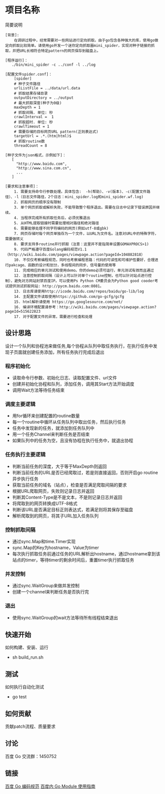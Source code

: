 # 项目名称
简要说明
```
[背景]:
    在调研过程中，经常需要对一些网站进行定向抓取。由于go包含各种强大的库，使用go做定向抓取比较简单。请使用go开发一个迷你定向抓取器mini_spider，实现对种子链接的抓取，并把URL长相符合特定pattern的网页保存到磁盘上。

[程序运行]：
   ./bin/mini_spider -c ../conf -l ../log

[配置文件spider.conf]：
    [spider]
    # 种子文件路径
    urlListFile = ../data/url.data
    # 抓取结果存储目录 
    outputDirectory = ../output
    # 最大抓取深度(种子为0级)
    maxDepth = 1
    # 抓取间隔. 单位: 秒 
    crawlInterval =  1
    # 抓取超时. 单位: 秒 
    crawlTimeout = 1
    # 需要存储的目标网页URL pattern(正则表达式)
    targetUrl = .*.(htm|html)$
    # 抓取routine数 
    threadCount = 8
   
[种子文件为json格式，示例如下]：
   [
     "http://www.baidu.com",
     "http://www.sina.com.cn",
     ...
   ]  

[要求和注意事项]：
    1. 需要支持命令行参数处理。具体包含:  -h(帮助)、-v(版本)、-c(配置文件路径）、-l（日志文件路径，2个日志：mini_spider.log和mini_spider.wf.log)
    2. 抓取网页的顺序没有限制
    3. 单个网页抓取或解析失败，不能导致整个程序退出。需要在日志中记录下错误原因并继续。
    4. 当程序完成所有抓取任务后，必须优雅退出
    5. 从HTML提取链接时需要处理相对路径和绝对路径
    6. 需要能够处理不同字符编码的网页(例如utf-8或gbk)
    7. 网页存储时每个网页单独存为一个文件，以URL为文件名。注意对URL中的特殊字符，需要做转义
    8. 要求支持多routine并行抓取（注意：这里并不是指简单设置GOMAXPROCS>1)
    9. 代码严格遵守百度Golang编码规范V1.1（http://wiki.baidu.com/pages/viewpage.action?pageId=104882818）
    10. 不仅仅考察编程规范，同时也考察编程思路：代码的可读性和可维护性要好，合理进行pakcage、函数的设计和划分，多线程间的同步、信号量的使用等
    11. 完成相应的单元测试和使用demo。你的demo必须可运行，单元测试有效而且通过
    12. 注意控制抓取间隔（设计上可以针对单个routine控制，也可以针对站点进行控制），避免对方网站封禁百度IP。可以使用Ps Python CM委员会为Python good cooder考试提供测试抓取网站: http://pycm.baidu.com:8081。
    13. 日志库请使用http://icode.baidu.com/repos/baidu/go-lib/log
    14. 主配置文件读取使用https://github.com/go-gcfg/gcfg
    15. html解析请使用 https://go.googlesource.com/net/
    16. 编译环境配置请参考：http://wiki.baidu.com/pages/viewpage.action?pageId=515622823
    17. 对于配置文件的异常，需要进行检查和处理
```
## 设计思路
 设计一个队列和协程池来做任务,每个协程从队列中取任务执行，在执行任务中发现子页面就创建任务添加，所有任务执行完成后退出
### 程序初始化

* 读取命令行参数、初始化日志、读取配置文件、url文件
* 创建并初始化协程和队列，添加任务，调用其Start方法开始调度
* 调用Wait方法等待任务结束

### 调度主要逻辑

* 用for循环来创建配置的routine数量
* 每一个routine中循环从任务队列中取出任务，然后执行任务
* 任务中发现新的任务，就添加到任务队列中
* 用一个任务Channel来判断任务是否结束
* 如果队列中的任务为空，且没有协程在执行任务中，就退出协程

### 任务执行主要逻辑

* 判断当前任务的深度，大于等于MaxDepth则返回
* 判断当前任务的URL是否已经爬取过，若是则直接返回，否则开启go routine异步执行任务
* 获取当前任务的域名（站点），检查是否满足爬取间隔的要求
* 根据URL爬取网页，失败则记录日志并返回
* 判断其Content-Type是不是文本，不是则记录日志并返回
* 将爬取到的网页转换成UTF-8格式
* 判断该URL是否满足目标正则表达式，若满足则将其保存至磁盘
* 解析爬取到的网页，将其子URL加入任务队列

### 控制抓取间隔

* 通过sync.Map和time.Timer实现
* sync.Map的Key为hostname，Value为timer
* 每次执行抓取任务前通过任务的URL解析出hostname，通过hostname拿到该站点的timer，等待timer的剩余时间后，重置timer执行抓取任务

### 并发控制

* 通过sync.WaitGroup来做并发控制
* 创建一个channel来判断任务是否执行完

### 退出

* 使用sync.WaitGroup的wait方法等待所有线程结束退出


## 快速开始
如何构建、安装、运行
* sh build_run.sh
## 测试
如何执行自动化测试
* go test 
## 如何贡献
贡献patch流程、质量要求

## 讨论
百度 Go 交流群：1450752

## 链接
[百度 Go 编码规范](https://ku.baidu-int.com/d/dRSz9SmnNb2tes)
[百度内 Go Module 使用指南](https://ku.baidu-int.com/d/SzGt0sD37hWmmp)

